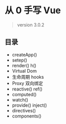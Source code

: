 # 从 0 手写 Vue

> version 3.0.2

## 目录

- createApp()
- setep()
- render() h()
- Virtual Dom
- 生命周期 hooks
- Proxy 双向绑定
- reactive() ref()
- computed()
- watch()
- provide() inject()
- directives()
- components()